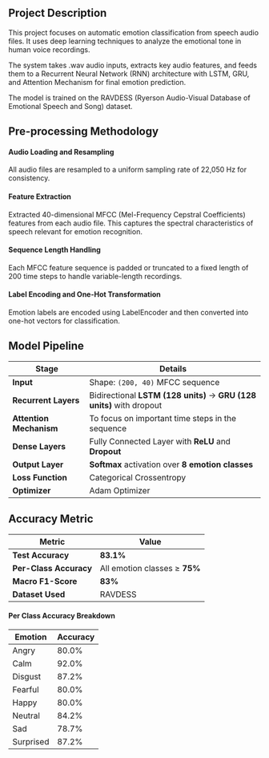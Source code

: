 ## Project Description
This project focuses on automatic emotion classification from speech audio files. It uses deep learning techniques to analyze the emotional tone in human voice recordings.

The system takes .wav audio inputs, extracts key audio features, and feeds them to a Recurrent Neural Network (RNN) architecture with LSTM, GRU, and Attention Mechanism for final emotion prediction.

The model is trained on the RAVDESS (Ryerson Audio-Visual Database of Emotional Speech and Song) dataset.

##  Pre-processing Methodology
#### Audio Loading and Resampling
All audio files are resampled to a uniform sampling rate of 22,050 Hz for consistency.

#### Feature Extraction
Extracted 40-dimensional MFCC (Mel-Frequency Cepstral Coefficients) features from each audio file.
This captures the spectral characteristics of speech relevant for emotion recognition.

#### Sequence Length Handling
Each MFCC feature sequence is padded or truncated to a fixed length of 200 time steps to handle variable-length recordings.

#### Label Encoding and One-Hot Transformation
Emotion labels are encoded using LabelEncoder and then converted into one-hot vectors for classification.

## Model Pipeline

| Stage                   | Details                                                               |
| ----------------------- | --------------------------------------------------------------------- |
| **Input**               | Shape: `(200, 40)` MFCC sequence                                      |
| **Recurrent Layers**    | Bidirectional **LSTM (128 units)** → **GRU (128 units)** with dropout |
| **Attention Mechanism** | To focus on important time steps in the sequence                      |
| **Dense Layers**        | Fully Connected Layer with **ReLU** and **Dropout**                   |
| **Output Layer**        | **Softmax** activation over **8 emotion classes**                     |
| **Loss Function**       | Categorical Crossentropy                                              |
| **Optimizer**           | Adam Optimizer                                                        |

## Accuracy Metric

| Metric                 | Value                         |
| ---------------------- | ----------------------------- |
| **Test Accuracy**      | **83.1%**                     |
| **Per-Class Accuracy** | All emotion classes ≥ **75%** |
| **Macro F1-Score**     | **83%**                       |
| **Dataset Used**       | RAVDESS                       |
#### Per Class Accuracy Breakdown

| Emotion   | Accuracy |
| --------- | -------- |
| Angry     | 80.0%    |
| Calm      | 92.0%    |
| Disgust   | 87.2%    |
| Fearful   | 80.0%    |
| Happy     | 80.0%    |
| Neutral   | 84.2%    |
| Sad       | 78.7%    |
| Surprised | 87.2%    |



